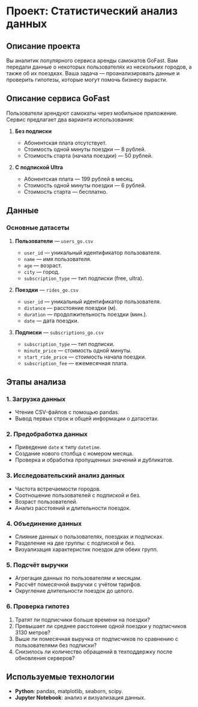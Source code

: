 # Проект: Статистический анализ данных

## Описание проекта
Вы аналитик популярного сервиса аренды самокатов GoFast. Вам передали данные о некоторых пользователях из нескольких городов, а также об их поездках. Ваша задача — проанализировать данные и проверить гипотезы, которые могут помочь бизнесу вырасти.

## Описание сервиса GoFast
Пользователи арендуют самокаты через мобильное приложение. Сервис предлагает два варианта использования:

1. **Без подписки**  
   - Абонентская плата отсутствует.  
   - Стоимость одной минуты поездки — 8 рублей.  
   - Стоимость старта (начала поездки) — 50 рублей.  

2. **С подпиской Ultra**  
   - Абонентская плата — 199 рублей в месяц.  
   - Стоимость одной минуты поездки — 6 рублей.  
   - Стоимость старта — бесплатно.  

## Данные
### Основные датасеты
1. **Пользователи** — `users_go.csv`  
   - `user_id` — уникальный идентификатор пользователя.  
   - `name` — имя пользователя.  
   - `age` — возраст.  
   - `city` — город.  
   - `subscription_type` — тип подписки (free, ultra).  

2. **Поездки** — `rides_go.csv`  
   - `user_id` — уникальный идентификатор пользователя.  
   - `distance` — расстояние поездки (м).  
   - `duration` — продолжительность поездки (мин.).  
   - `date` — дата поездки.  

3. **Подписки** — `subscriptions_go.csv`  
   - `subscription_type` — тип подписки.  
   - `minute_price` — стоимость одной минуты.  
   - `start_ride_price` — стоимость начала поездки.  
   - `subscription_fee` — ежемесячная плата.  

## Этапы анализа
### 1. Загрузка данных
- Чтение CSV-файлов с помощью pandas.  
- Вывод первых строк и общей информации о датасетах.  

### 2. Предобработка данных
- Приведение `date` к типу `datetime`.  
- Создание нового столбца с номером месяца.  
- Проверка и обработка пропущенных значений и дубликатов.  

### 3. Исследовательский анализ данных
- Частота встречаемости городов.  
- Соотношение пользователей с подпиской и без.  
- Возраст пользователей.  
- Анализ расстояний и длительности поездок.  

### 4. Объединение данных
- Слияние данных о пользователях, поездках и подписках.  
- Разделение на две группы: с подпиской и без.  
- Визуализация характеристик поездок для обеих групп.  

### 5. Подсчёт выручки
- Агрегация данных по пользователям и месяцам.  
- Рассчёт помесячной выручки с учётом тарифов.  
- Округление длительности поездок до целого.  

### 6. Проверка гипотез
1. Тратят ли подписчики больше времени на поездки?  
2. Превышает ли среднее расстояние одной поездки у подписчиков 3130 метров?  
3. Выше ли помесячная выручка от подписчиков по сравнению с пользователями без подписки?  
4. Снизилось ли количество обращений в техподдержку после обновления серверов?  

## Используемые технологии
- **Python**: pandas, matplotlib, seaborn, scipy.  
- **Jupyter Notebook**: анализ и визуализация данных. 
